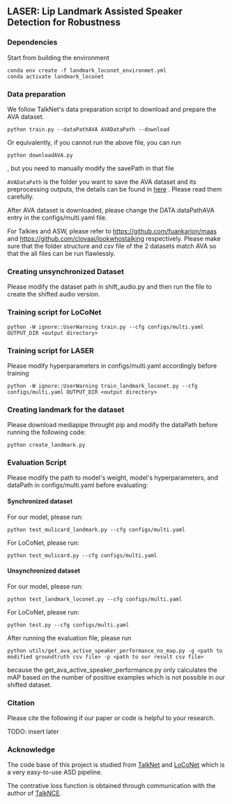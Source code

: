 ## LASER: Lip Landmark Assisted Speaker Detection for Robustness

### Dependencies

Start from building the environment

```
conda env create -f landmark_loconet_environmet.yml
conda activate landmark_loconet
```

### Data preparation

We follow TalkNet's data preparation script to download and prepare the AVA dataset.

```
python train.py --dataPathAVA AVADataPath --download 
```

Or equivalently, if you cannot run the above file, you can run

```
python downloadAVA.py
```

, but you need to manually modify the savePath in that file

`AVADataPath` is the folder you want to save the AVA dataset and its preprocessing outputs, the details can be found in [here](https://github.com/TaoRuijie/TalkNet_ASD/blob/main/utils/tools.py#L34) . Please read them carefully.

After AVA dataset is downloaded, please change the DATA.dataPathAVA entry in the configs/multi.yaml file.

For Talkies and ASW, please refer to https://github.com/fuankarion/maas and https://github.com/clovaai/lookwhostalking respectively. Please make sure that the folder structure and csv file of the 2 datasets match AVA so that the all files can be run flawlessly.

### Creating unsynchronized Dataset

Please modify the dataset path in shift_audio.py and then run the file to create the shifted audio version.

### Training script for LoCoNet

```
python -W ignore::UserWarning train.py --cfg configs/multi.yaml OUTPUT_DIR <output directory>
```

### Training script for LASER

Please modify hyperparameters in configs/multi.yaml accordingly before training

```
python -W ignore::UserWarning train_landmark_loconet.py --cfg configs/multi.yaml OUTPUT_DIR <output directory>
```

### Creating landmark for the dataset

Please download mediapipe throught pip and modify the dataPath before running the following code:

```
python create_landmark.py
```

### Evaluation Script

Please modify the path to model's weight, model's hyperparameters, and dataPath in configs/multi.yaml before evaluating:

#### Synchronized dataset

For our model, please run:

```
python test_mulicard_landmark.py --cfg configs/multi.yaml
```

For LoCoNet, please run:

```
python test_mulicard.py --cfg configs/multi.yaml
```

#### Unsynchronized dataset

For our model, please run:

```
python test_landmark_loconet.py --cfg configs/multi.yaml
```

For LoCoNet, please run:

```
python test.py --cfg configs/multi.yaml
```

After running the evaluation file, please run

```
python utils/get_ava_active_speaker_performance_no_map.py -g <path to modified groundtruth csv file> -p <path to our result csv file>
```

because the get_ava_active_speaker_performance.py only calculates the mAP based on the number of positive examples which is not possible in our shifted dataset.

### Citation

Please cite the following if our paper or code is helpful to your research.

TODO: insert later

### Acknowledge

The code base of this project is studied from [TalkNet](https://github.com/TaoRuijie/TalkNet-ASD) and [LoCoNet](https://github.com/SJTUwxz/LoCoNet_ASD/tree/main) which is a very easy-to-use ASD pipeline.

The contrative loss function is obtained through communication with the author of [TalkNCE](https://arxiv.org/pdf/2309.12306).
